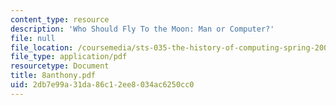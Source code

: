 ```yaml
---
content_type: resource
description: 'Who Should Fly To the Moon: Man or Computer?'
file: null
file_location: /coursemedia/sts-035-the-history-of-computing-spring-2004/2db7e99a31da86c12ee8034ac6250cc0_8anthony.pdf
file_type: application/pdf
resourcetype: Document
title: 8anthony.pdf
uid: 2db7e99a-31da-86c1-2ee8-034ac6250cc0
---
```

